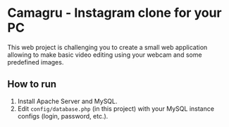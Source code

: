 # Camagru - Instagram clone for your PC

This web project is challenging you to create a small web application allowing to make
basic video editing using your webcam and some predefined images.

## How to run
1. Install Apache Server and MySQL.
2. Edit `config/database.php` (in this project) with your MySQL instance configs (login, password, etc.).
